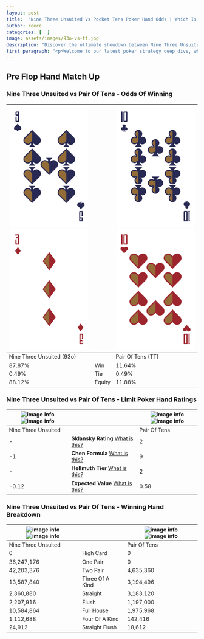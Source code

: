 ```yaml
---
layout: post
title:  "Nine Three Unsuited Vs Pocket Tens Poker Hand Odds | Which Is The Better Hand In Poker? A Complete Guide"
author: reece
categories: [  ]
image: assets/images/93o-vs-tt.jpg
description: "Discover the ultimate showdown between Nine Three Unsuited and Pair Of Tens in poker! Uncover the odds, strategies, and scenarios where one hand triumphs over the other. Get ready to up your poker game with this thrilling analysis."
first_paragraph: "<p>Welcome to our latest poker strategy deep dive, where we're pitting two distinct hands against each other in a high-stakes showdown: Nine Three Unsuited vs Pair Of Tens.</p><p>In the dynamic world of poker, every decision counts, and knowing which hand holds the upper hand is key to your success at the table.</p><p>In this article, we'll dissect these two hands, explore the scenarios where one dominates the other, and equip you with the knowledge to make strategic choices that can tip the odds in your favor.</p><p>Get ready to unravel the intriguing dynamics of these poker hands and elevate your game to new heights.</p>"
---
```




[comment]: # (sp0)

## Pre Flop Hand Match Up

<div class="table hand-ratings" markdown="1"> 



### Nine Three Unsuited vs Pair Of Tens - Odds Of Winning


    
| ![image info](assets/images/hand1/9.png) ![image info](assets/images/hand1/3o.png) |  | ![image info](assets/images/hand2/t.png) ![image info](assets/images/hand2/to.png) |
| -------- | -------- | -------- |
| Nine Three Unsuited (93o) |  | Pair Of Tens (TT) |
| 87.87% | Win | 11.64% |
| 0.49% | Tie | 0.49% |
| 88.12% | Equity | 11.88% |




[comment]: # (sp1)



### Nine Three Unsuited vs Pair Of Tens - Limit Poker Hand Ratings


    
| ![image info](https://www.riverpairs.com/assets/images/hand1/9.png) ![image info](https://www.riverpairs.com/assets/images/hand1/3o.png) |  | ![image info](https://www.riverpairs.com/assets/images/hand2/t.png) ![image info](https://www.riverpairs.com/assets/images/hand2/to.png) |
| -------- | -------- | -------- |
| Nine Three Unsuited |  | Pair Of Tens |
| - | **Sklansky Rating** [What is this?](/sklansky-rating-explained) | 2 |
| -1 | **Chen Formula** [What is this?](/chen-formula-explained) | 9 |
| - | **Hellmuth Tier** [What is this?](/Hellmuth-tier-explained) | 2 |
| -0.12 | **Expected Value** [What is this?](/expected-value-explained) | 0.58 |




[comment]: # (sp2)



### Nine Three Unsuited vs Pair Of Tens - Winning Hand Breakdown


    
| ![image info](https://www.riverpairs.com/assets/images/hand1/9.png) ![image info](https://www.riverpairs.com/assets/images/hand1/3o.png) |  | ![image info](https://www.riverpairs.com/assets/images/hand2/t.png) ![image info](https://www.riverpairs.com/assets/images/hand2/to.png) |
| -------- | -------- | -------- |
| Nine Three Unsuited |  | Pair Of Tens |
| 0 | High Card | 0 |
| 36,247,176 | One Pair | 0 |
| 42,203,376 | Two Pair | 4,635,360 |
| 13,587,840 | Three Of A Kind | 3,194,496 |
| 2,360,880 | Straight | 3,183,120 |
| 2,207,916 | Flush | 1,197,000 |
| 10,584,864 | Full House | 1,975,968 |
| 1,112,688 | Four Of A Kind | 142,416 |
| 24,912 | Straight Flush | 18,612 |




[comment]: # (sp3)



</div>

[comment]: # (sp4)



[comment]: # (sp5)

